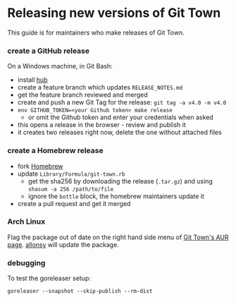 # Releasing new versions of Git Town

This guide is for maintainers who make releases of Git Town.

### create a GitHub release

On a Windows machine, in Git Bash:

- install [hub](https://github.com/github/hub#installation)
- create a feature branch which updates `RELEASE_NOTES.md`
- get the feature branch reviewed and merged
- create and push a new Git Tag for the release: `git tag -a v4.0 -m v4.0`
- `env GITHUB_TOKEN=<your Github token> make release`
  - or omit the Github token and enter your credentials when asked
- this opens a release in the browser - review and publish it
- it creates two releases right now, delete the one without attached files

### create a Homebrew release

- fork [Homebrew](https://github.com/Homebrew/homebrew-core)
- update `Library/Formula/git-town.rb`
  - get the sha256 by downloading the release (`.tar.gz`) and using
    `shasum -a 256 /path/to/file`
  - ignore the `bottle` block, the homebrew maintainers update it
- create a pull request and get it merged

### Arch Linux

Flag the package out of date on the right hand side menu of
[Git Town's AUR page](https://aur.archlinux.org/packages/git-town/).
[allonsy](https://github.com/allonsy) will update the package.

### debugging

To test the goreleaser setup:

```
goreleaser --snapshot --skip-publish --rm-dist
```
